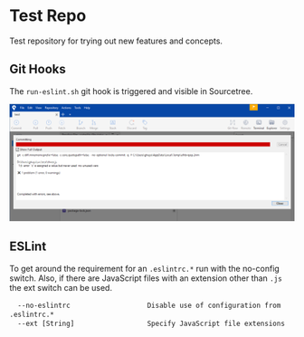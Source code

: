 # Test Repo

Test repository for trying out new features and concepts.

## Git Hooks

The `run-eslint.sh` git hook is triggered and visible in Sourcetree.

![Sourcetree](images/sourcetree.png)

## ESLint

To get around the requirement for an `.eslintrc.*` run with the no-config switch. Also, if there are JavaScript files with an extension other than `.js` the ext switch can be used.

```
  --no-eslintrc                   Disable use of configuration from .eslintrc.*
  --ext [String]                  Specify JavaScript file extensions
```
